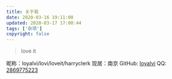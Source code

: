```yaml
---
title: 关于我
date: 2020-03-16 19:11:00
updated: 2020-03-17 17:00:44
tags: ['杂项']
copyright: false
---
```


> love it


昵称：loyalvi/lovi/loveit/harryclerk
现居：南京
GitHub: [loyalvi](https://github.com/loyalvi)
QQ: [2869775223](http://wpa.qq.com/msgrd?v=3&uin=2869775223&site=qq&menu=yes)

<!-- more -->

